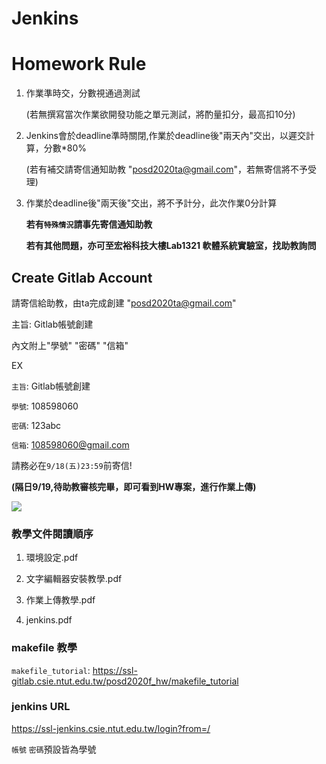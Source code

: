 # Jenkins

# Homework Rule

1. 作業準時交，分數視通過測試

   (若無撰寫當次作業欲開發功能之單元測試，將酌量扣分，最高扣10分)

2. Jenkins會於deadline準時關閉,作業於deadline後"兩天內"交出，以遲交計算，分數*80%

    (若有補交請寄信通知助教 "posd2020ta@gmail.com"，若無寄信將不予受理)

3. 作業於deadline後"兩天後"交出，將不予計分，此次作業0分計算

    **若有`特殊情況`請事先寄信通知助教** 
    
    **若有其他問題，亦可至宏裕科技大樓Lab1321 軟體系統實驗室，找助教詢問**

## Create Gitlab Account
請寄信給助教，由ta完成創建
 "posd2020ta@gmail.com"
 
主旨: Gitlab帳號創建
 
內文附上"學號" "密碼" "信箱" 

EX 

`主旨`: Gitlab帳號創建

`學號`: 108598060

`密碼`: 123abc

`信箱`: 108598060@gmail.com

請務必在`9/18(五)23:59`前寄信!

**(隔日9/19,待助教審核完畢，即可看到HW專案，進行作業上傳)**

![](https://i.imgur.com/2tlxYbR.png)

### 教學文件閱讀順序

1. 環境設定.pdf

2. 文字編輯器安裝教學.pdf 

3. 作業上傳教學.pdf 

4. jenkins.pdf

### makefile 教學 ###
`makefile_tutorial`: https://ssl-gitlab.csie.ntut.edu.tw/posd2020f_hw/makefile_tutorial

### jenkins URL ###
https://ssl-jenkins.csie.ntut.edu.tw/login?from=/

`帳號` `密碼`預設皆為學號